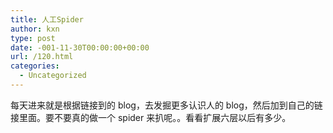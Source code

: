 ```yaml
---
title: 人工Spider
author: kxn
type: post
date: -001-11-30T00:00:00+00:00
url: /120.html
categories:
  - Uncategorized
---
```


每天进来就是根据链接到的 blog，去发掘更多认识人的 blog，然后加到自己的链接里面。要不要真的做一个 spider 来扒呢。。看看扩展六层以后有多少。
